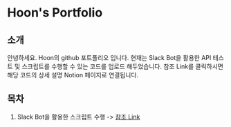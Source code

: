 # Hoon's Portfolio

## 소개
안녕하세요. Hoon의 github 포트폴리오 입니다.
현재는 Slack Bot을 활용한 API 테스트 및 스크립트를 수행할 수 있는 코드를 업로드 해두었습니다.
참조 Link를 클릭하시면 해당 코드의 상세 설명 Notion 페이지로 연결됩니다.

## 목차
1. Slack Bot을 활용한 스크립트 수행
 -> [참조 Link](https://hoonp.notion.site/Slack-Bot-425e778ef08849ffaf6d636b9e2353cc?pvs=4)